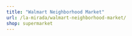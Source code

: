 ```yaml
---
title: "Walmart Neighborhood Market"
url: /la-mirada/walmart-neighborhood-market/
shop: supermarket
---
```

